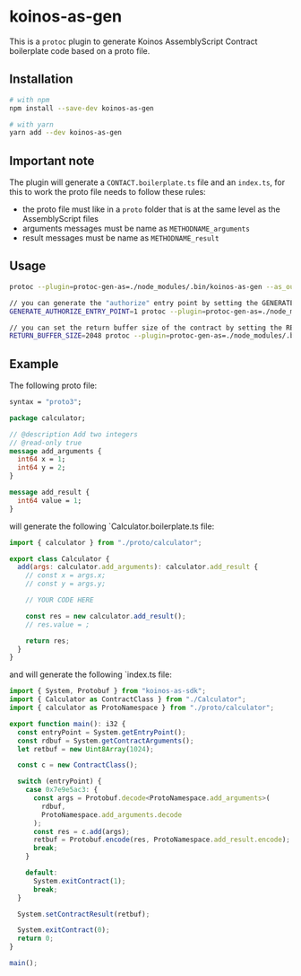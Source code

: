 # koinos-as-gen
This is a `protoc` plugin to generate Koinos AssemblyScript Contract boilerplate code based on a proto file.

## Installation
```sh
# with npm
npm install --save-dev koinos-as-gen

# with yarn
yarn add --dev koinos-as-gen
```

## Important note
The plugin will generate a `CONTACT.boilerplate.ts` file and an `index.ts`, for this to work the proto file needs to follow these rules:
  - the proto file must like in a `proto` folder that is at the same level as the AssemblyScript files
  - arguments messages must be name as `METHODNAME_arguments`
  - result messages must be name as `METHODNAME_result`

## Usage

```sh
protoc --plugin=protoc-gen-as=./node_modules/.bin/koinos-as-gen --as_out=. myProtoFile.proto

// you can generate the "authorize" entry point by setting the GENERATE_AUTHORIZE_ENTRY_POINT env variable
GENERATE_AUTHORIZE_ENTRY_POINT=1 protoc --plugin=protoc-gen-as=./node_modules/.bin/koinos-as-gen --as_out=. myProtoFile.proto

// you can set the return buffer size of the contract by setting the RETURN_BUFFER_SIZE env variable
RETURN_BUFFER_SIZE=2048 protoc --plugin=protoc-gen-as=./node_modules/.bin/koinos-as-gen --as_out=. myProtoFile.proto
```

## Example
The following proto file:
```proto
syntax = "proto3";

package calculator;

// @description Add two integers
// @read-only true
message add_arguments {
  int64 x = 1;
  int64 y = 2;
}

message add_result {
  int64 value = 1;
}
```

will generate the following `Calculator.boilerplate.ts file:
```js
import { calculator } from "./proto/calculator";

export class Calculator {
  add(args: calculator.add_arguments): calculator.add_result {
    // const x = args.x;
    // const y = args.y;

    // YOUR CODE HERE

    const res = new calculator.add_result();
    // res.value = ;

    return res;
  }
}
```

and will generate the following `index.ts file:
```js
import { System, Protobuf } from "koinos-as-sdk";
import { Calculator as ContractClass } from "./Calculator";
import { calculator as ProtoNamespace } from "./proto/calculator";

export function main(): i32 {
  const entryPoint = System.getEntryPoint();
  const rdbuf = System.getContractArguments();
  let retbuf = new Uint8Array(1024);

  const c = new ContractClass();

  switch (entryPoint) {
    case 0x7e9e5ac3: {
      const args = Protobuf.decode<ProtoNamespace.add_arguments>(
        rdbuf,
        ProtoNamespace.add_arguments.decode
      );
      const res = c.add(args);
      retbuf = Protobuf.encode(res, ProtoNamespace.add_result.encode);
      break;
    }

    default:
      System.exitContract(1);
      break;
  }

  System.setContractResult(retbuf);

  System.exitContract(0);
  return 0;
}

main();
```
